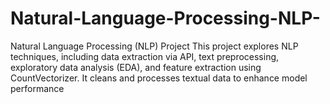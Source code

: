 # Natural-Language-Processing-NLP-
Natural Language Processing (NLP) Project This project explores NLP techniques, including data extraction via API, text preprocessing, exploratory data analysis (EDA), and feature extraction using CountVectorizer. It cleans and processes textual data to enhance model performance
